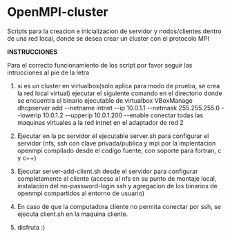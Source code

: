 # OpenMPI-cluster
Scripts para la creacion e inicializacion de servidor y nodos/clientes dentro de una red local, donde se desea crear un cluster con el protocolo MPI

**INSTRUCCIONES**

Para el correcto funcionamiento de los script por favor seguir las intrucciones al pie de la letra

1) si es un cluster en virtualbox(solo aplica para modo de prueba, se crea la red local virtual)
	ejecutar el siguiente comando en el directorio donde se encuentra el binario ejecutable de virtualbox
	VBoxManage dhcpserver add --netname intnet --ip 10.0.1.1 --netmask 255.255.255.0 --lowerip 10.0.1.2 --upperip 10.0.1.200 --enable
	conectar todas las maquinas virtuales a la red intnet en el adaptador de red 2

2) Ejecutar en la pc servidor el ejecutable server.sh para configurar el servidor (nfs, ssh con clave privada/publica y mpi por la implentacion openmpi compilado desde el codigo fuente, con soporte para fortran, c y c++)
3) Ejecutar server-add-client.sh desde el servidor para configurar completamente al cliente (acceso al nfs en su punto de montaje local, instalacion del no-password-login ssh y agregacion de los binarios de openmpi compartidos al entorno de usuario)
4) En caso de que la computadora cliente no permita conectar por ssh, se ejecuta client.sh en la maquina cliente.
5) disfruta :)
